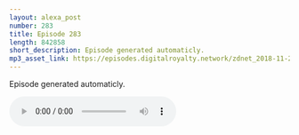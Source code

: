 ```yaml
---
layout: alexa_post
number: 283
title: Episode 283
length: 842858
short_description: Episode generated automaticly.
mp3_asset_link: https://episodes.digitalroyalty.network/zdnet_2018-11-24_01-00-10.mp3
---
```


Episode generated automaticly.

<audio controls>
    <source src="{{ page.mp3_asset_link }}" type="audio/mpeg">
</audio>